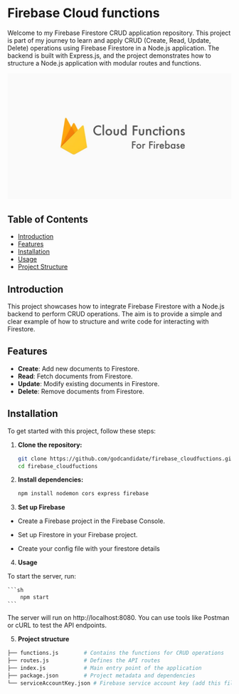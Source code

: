 # Firebase Cloud functions

Welcome to my Firebase Firestore CRUD application repository. This project is part of my journey to learn and apply CRUD (Create, Read, Update, Delete) operations using Firebase Firestore in a Node.js application. The backend is built with Express.js, and the project demonstrates how to structure a Node.js application with modular routes and functions.

![Firestore Architecture](/firestoreimage.jpg)

## Table of Contents

- [Introduction](#introduction)
- [Features](#features)
- [Installation](#installation)
- [Usage](#usage)
- [Project Structure](#project-structure)


## Introduction

This project showcases how to integrate Firebase Firestore with a Node.js backend to perform CRUD operations. The aim is to provide a simple and clear example of how to structure and write code for interacting with Firestore.

## Features

- **Create**: Add new documents to Firestore.
- **Read**: Fetch documents from Firestore.
- **Update**: Modify existing documents in Firestore.
- **Delete**: Remove documents from Firestore.

## Installation

To get started with this project, follow these steps:

1. **Clone the repository:**
   ```sh
   git clone https://github.com/godcandidate/firebase_cloudfuctions.git
   cd firebase_cloudfuctions
    ```

2. **Install dependencies:**
    ```sh
    npm install nodemon cors express firebase 
    ```

3. **Set up Firebase**

- Create a Firebase project in the Firebase Console.

- Set up Firestore in your Firebase project.

- Create your config file with your firestore details

4. **Usage**

To start the server, run:

    ```sh
        npm start
    ```

The server will run on http://localhost:8080. You can use tools like Postman or cURL to test the API endpoints.

5. **Project structure**
```sh
├── functions.js        # Contains the functions for CRUD operations
├── routes.js           # Defines the API routes
├── index.js            # Main entry point of the application
├── package.json        # Project metadata and dependencies
└── serviceAccountKey.json # Firebase service account key (add this file manually)
```